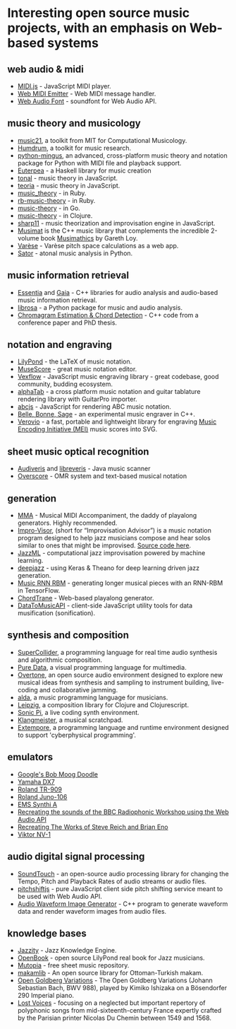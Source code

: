# Interesting open source music projects, with an emphasis on Web-based systems

## web audio & midi

- [MIDI.js](https://github.com/mudcube/MIDI.js/) - JavaScript MIDI player.
- [Web MIDI Emitter](https://github.com/mohayonao/web-midi-emitter) - Web MIDI message handler.
- [Web Audio Font](https://github.com/surikov/webaudiofont) - soundfont for Web Audio API.

## music theory and musicology

- [music21](https://github.com/cuthbertlab/music21), a toolkit from MIT for Computational Musicology.
- [Humdrum](https://github.com/kroger/humdrum), a toolkit for music research.
- [python-mingus](https://github.com/bspaans/python-mingus), an advanced, cross-platform music theory and notation package for Python with MIDI file and playback support.
- [Euterpea](http://www.euterpea.com/) - a Haskell library for music creation
- [tonal](https://github.com/danigb/tonal) - music theory in JavaScript.
- [teoria](https://github.com/saebekassebil/teoria) - music theory in JavaScript.
- [music_theory](https://github.com/beneggett/music_theory) - in Ruby.
- [rb-music-theory](https://github.com/chrisbratlien/rb-music-theory) - in Ruby.
- [music-theory](https://github.com/go-music-theory/music-theory) - in Go.
- [music-theory](https://github.com/daveyarwood/music-theory) - in Clojure.
- [sharp11](https://github.com/jsrmath/sharp11) - music theorization and improvisation engine in JavaScript.
- [Musimat](http://www.musimat.com/) is the C++ music library that complements the incredible 2-volume book [Musimathics](http://www.musimathics.com/) by Gareth Loy.
- [Varèse](https://github.com/WChargin/varese) - Varèse pitch space calculations as a web app.
- [Sator](https://github.com/calebsmith/Sator) - atonal music analysis in Python.

## music information retrieval

- [Essentia](https://github.com/MTG/essentia) and [Gaia](https://github.com/MTG/gaia) - C++ libraries for audio analysis and audio-based music information retrieval.
- [librosa](https://github.com/librosa/librosa) - a Python package for music and audio analysis.
- [Chromagram Estimation & Chord Detection](https://github.com/adamstark/Chord-Detector-and-Chromagram) - C++ code from a conference paper and PhD thesis.

## notation and engraving

- [LilyPond](http://lilypond.org/) - the LaTeX of music notation.
- [MuseScore](https://musescore.org) - great music notation editor.
- [Vexflow](https://github.com/0xfe/vexflow) - JavaScript music engraving library - great codebase, good community, budding ecosystem.
- [alphaTab](https://github.com/CoderLine/alphaTab) - a cross platform music notation and guitar tablature rendering library with GuitarPro importer.
- [abcjs](https://github.com/paulrosen/abcjs) - JavaScript for rendering ABC music notation.
- [Belle, Bonne, Sage](https://github.com/burnson/Belle) - an experimental music engraver in C++.
- [Verovio](https://github.com/rism-ch/verovio) - a fast, portable and lightweight library for engraving [Music Encoding Initiative (MEI)](http://www.music-encoding.org/) music scores into SVG.

## sheet music optical recognition

- [Audiveris](https://audiveris.kenai.com/) and [libreveris](https://github.com/jlpoolen/libreveris) - Java music scanner
- [Overscore](https://github.com/acieroid/overscore) - OMR system and text-based musical notation

## generation

- [MMA](http://www.mellowood.ca/mma/) - Musical MIDI Accompaniment, the daddy of playalong generators. Highly recommended.
- [Impro-Visor](https://www.cs.hmc.edu/~keller/jazz/improvisor/), (short for “Improvisation Advisor”) is a music notation program designed to help jazz musicians compose and hear solos similar to ones that might be improvised. [Source code here](https://github.com/Impro-Visor/Impro-Visor).
- [JazzML](https://github.com/evancchow/jazzml) - computational jazz improvisation powered by machine learning.
- [deepjazz](https://github.com/jisungk/deepjazz) - using Keras & Theano for deep learning driven jazz generation.
- [Music RNN RBM](https://github.com/dshieble/Music_RNN_RBM) - generating longer musical pieces with an RNN-RBM in TensorFlow.
- [ChordTrane](https://github.com/larryoatmeal/ChordTrane) - Web-based playalong generator.
- [DataToMusicAPI](https://github.com/GTCMT/DataToMusicAPI) - client-side JavaScript utility tools for data musification (sonification).

## synthesis and composition

- [SuperCollider](http://supercollider.github.io/), a programming language for real time audio synthesis and algorithmic composition.
- [Pure Data](https://puredata.info/), a visual programming language for multimedia.
- [Overtone](http://overtone.github.io/), an open source audio environment designed to explore new musical ideas from synthesis and sampling to instrument building, live-coding and collaborative jamming.
- [alda](https://github.com/alda-lang/alda), a music programming language for musicians.
- [Leipzig](https://github.com/ctford/leipzig), a composition library for Clojure and Clojurescript.
- [Sonic Pi](https://github.com/samaaron/sonic-pi), a live coding synth environment.
- [Klangmeister](https://github.com/ctford/klangmeister), a musical scratchpad.
- [Extempore](http://extempore.moso.com.au/), a programming language and runtime environment designed to support 'cyberphysical programming'.

## emulators

- [Google's Bob Moog Doodle](https://code.google.com/archive/p/bob-moog-google-doodle/)
- [Yamaha DX7](https://github.com/mmontag/dx7-synth-js)
- [Roland TR-909](http://html909.com/)
- [Roland Juno-106](http://juno-106.js.org/)
- [EMS Synthi A](https://alexnisnevich.github.io/synthi-js/)
- [Recreating the sounds of the BBC Radiophonic Workshop using the Web Audio API](http://webaudio.prototyping.bbc.co.uk/)
- [Recreating The Works of Steve Reich and Brian Eno](http://teropa.info/blog/2016/07/28/javascript-systems-music.html)
- [Viktor NV-1](https://github.com/nicroto/viktor)

## audio digital signal processing

- [SoundTouch](http://www.surina.net/soundtouch/) - an open-source audio processing library for changing the Tempo, Pitch and Playback Rates of audio streams or audio files.
- [pitchshiftjs](https://github.com/GTCMT/pitchshiftjs) - pure JavaScript client side pitch shifting service meant to be used with Web Audio API.
- [Audio Waveform Image Generator](https://github.com/bbc/audiowaveform) - C++ program to generate waveform data and render waveform images from audio files.

## knowledge bases

- [Jazzity](https://github.com/rubiety/jazzity) - Jazz Knowledge Engine.
- [OpenBook](https://github.com/veltzer/openbook) - open source LilyPond real book for Jazz musicians.
- [Mutopia](https://github.com/MutopiaProject/MutopiaProject) - free sheet music repository.
- [makamlib](https://github.com/phaedon/makamlib) - An open source library for Ottoman-Turkish makam.
- [Open Goldberg Variations](http://www.opengoldbergvariations.org/) - The Open Goldberg Variations (Johann Sebastian Bach, BWV 988), played by Kimiko Ishizaka on a Bösendorfer 290 Imperial piano.
- [Lost Voices](http://digitalduchemin.org/) - focusing on a neglected but important repertory of polyphonic songs from mid-sixteenth-century France expertly crafted by the Parisian printer Nicolas Du Chemin between 1549 and 1568.
